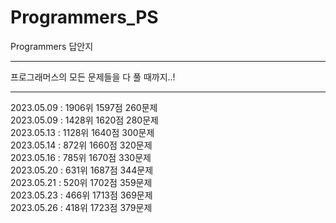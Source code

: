 # Programmers_PS

Programmers 답안지

---

프로그래머스의 모든 문제들을 다 풀 때까지..!

---

2023.05.09 : 1906위 1597점 260문제  
2023.05.09 : 1428위 1620점 280문제  
2023.05.13 : 1128위 1640점 300문제  
2023.05.14 : 872위 1660점 320문제  
2023.05.16 : 785위 1670점 330문제  
2023.05.20 : 631위 1687점 344문제  
2023.05.21 : 520위 1702점 359문제  
2023.05.23 : 466위 1713점 369문제  
2023.05.26 : 418위 1723점 379문제
